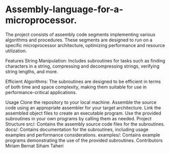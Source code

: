 # Assembly-language-for-a-microprocessor.
The project consists of assembly code segments implementing various algorithms and procedures. These segments are designed to run on a specific microprocessor architecture, optimizing performance and resource utilization.

Features
String Manipulation: Includes subroutines for tasks such as finding characters in a string, compressing and decompressing strings, verifying string lengths, and more.

Efficient Algorithms: The subroutines are designed to be efficient in terms of both time and space complexity, making them suitable for use in performance-critical applications.

Usage
Clone the repository to your local machine.
Assemble the source code using an appropriate assembler for your target architecture.
Link the assembled object files to create an executable program.
Use the provided subroutines in your own programs by calling them as needed.
Project Structure
src/: Contains the assembly source code files for the subroutines.
docs/: Contains documentation for the subroutines, including usage examples and performance considerations.
examples/: Contains example programs demonstrating the use of the provided subroutines.
Contributors
Miriam Bernat
Siham Taheri
